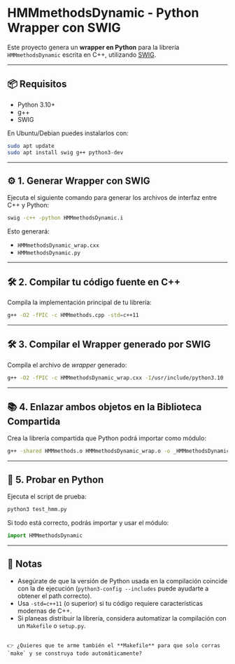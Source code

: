# HMMmethodsDynamic - Python Wrapper con SWIG

Este proyecto genera un **wrapper en Python** para la librería `HMMmethodsDynamic` escrita en C++, utilizando [SWIG](http://www.swig.org/).

---

## 📦 Requisitos

- Python 3.10+
- g++
- SWIG

En Ubuntu/Debian puedes instalarlos con:

```bash
sudo apt update
sudo apt install swig g++ python3-dev
```

---

## ⚙️ 1. Generar Wrapper con SWIG

Ejecuta el siguiente comando para generar los archivos de interfaz entre C++ y Python:

```bash
swig -c++ -python HMMmethodsDynamic.i
```

Esto generará:

- `HMMmethodsDynamic_wrap.cxx`
- `HMMmethodsDynamic.py`

---

## 🛠️ 2. Compilar tu código fuente en C++

Compila la implementación principal de tu librería:

```bash
g++ -O2 -fPIC -c HMMmethods.cpp -std=c++11
```

---

## 🛠️ 3. Compilar el Wrapper generado por SWIG

Compila el archivo de _wrapper_ generado:

```bash
g++ -O2 -fPIC -c HMMmethodsDynamic_wrap.cxx -I/usr/include/python3.10 -std=c++11
```

---

## 📚 4. Enlazar ambos objetos en la Biblioteca Compartida

Crea la librería compartida que Python podrá importar como módulo:

```bash
g++ -shared HMMmethods.o HMMmethodsDynamic_wrap.o -o _HMMmethodsDynamic.so
```

---

## 🧪 5. Probar en Python

Ejecuta el script de prueba:

```bash
python3 test_hmm.py
```

Si todo está correcto, podrás importar y usar el módulo:

```python
import HMMmethodsDynamic
```

---

## 🚀 Notas

- Asegúrate de que la versión de Python usada en la compilación coincide con la de ejecución (`python3-config --includes` puede ayudarte a obtener el path correcto).
- Usa `-std=c++11` (o superior) si tu código requiere características modernas de C++.
- Si planeas distribuir la librería, considera automatizar la compilación con un `Makefile` o `setup.py`.

```

👉 ¿Quieres que te arme también el **Makefile** para que solo corras `make` y se construya todo automáticamente?
```

```

```
